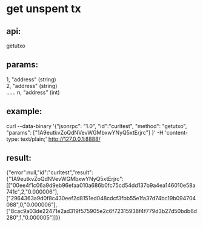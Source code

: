 # get unspent tx

## api:

 getutxo 

## params:

1, "address" (string)  
2, "address" (string)  
   ......
n, "address" (int)  

## example: 

curl --data-binary '{"jsonrpc": "1.0", "id":"curltest", "method": "getutxo", "params": ["1A9eutkvZoQdNVevWGMbxwYNyQ5xtErjrc"] }' -H 'content-type: text/plain;' http://127.0.0.1:8888/

## result:

{"error":null,"id":"curltest","result":{"1A9eutkvZoQdNVevWGMbxwYNyQ5xtErjrc":[["00ee4f1c06a9d9eb96efaa010a686b0fc75cd54dd137b9a4ea146010e58a741c",2,"0.000006"],["2964363a9d0f8c430eef2d8151ed048cdcf3fbb55e1fa37d74bc19b094704088",0,"0.000006"],["8cac9a03de22471e2ad319f575905e2c6f72315938f4f779d3b27d50bdb6d280",1,"0.000005"]]}}



